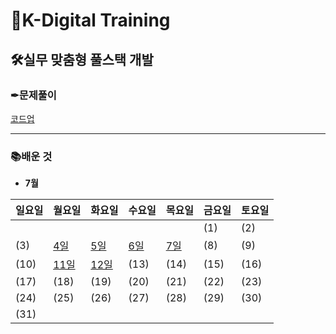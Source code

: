 # 🏫K-Digital Training



## 🛠실무 맞춤형 풀스택 개발



### ✒문제풀이

[코드업](codeup)

---



### 📚배운 것

- **7월**

| 일요일 | 월요일                    | 화요일                    | 수요일                    | 목요일 | 금요일 | 토요일 |
| ------ | ------------------------- | ------------------------- | ------------------------- | ------ | ------ | ------ |
|        |                           |                           |                           |        | (1)    | (2)    |
| (3)    | [4일](./220704/RgEADME.md) | [5일](./220705/README.md) | [6일](./220706/README.md) | [7일](./220707/README.md)    | (8)    | (9)    |
| (10)   | [11일](./220711/README.md) | [12일](./220712/README.md) | (13)                      | (14)   | (15)   | (16)   |
| (17)   | (18)                      | (19)                      | (20)                      | (21)   | (22)   | (23)   |
| (24)   | (25)                      | (26)                      | (27)                      | (28)   | (29)   | (30)   |
| (31)   |                           |                           |                           |        |        |        |

